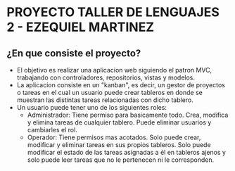 # PROYECTO TALLER DE LENGUAJES 2 - EZEQUIEL MARTINEZ
## ¿En que consiste el proyecto?
* El objetivo es realizar una aplicacion web siguiendo el patron MVC, trabajando con controladores, repositorios, vistas y modelos. 
* La aplicacion consiste en un "kanban", es decir, un gestor de proyectos o tareas en el cual un usuario puede crear tableros en donde se muestran las distintas tareas relacionadas con dicho tablero.
* Un usuario puede tener uno de los siguientes roles:
    - Administrador: Tiene permiso para basicamente todo. Crea, modifica y elimina tareas de cualquier tablero. Puede eliminar usuarios y cambiarles el rol.
    - Operador: Tiene permisos mas acotados. Solo puede crear, modificar y eliminar tareas en sus propios tableros. Solo puede modificar el estado de las tareas asignadas a él en tableros ajenos y solo puede leer tareas que no le pertenecen ni le corresponden.